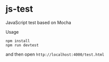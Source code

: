 # js-test
JavaScript test based on Mocha

Usage

```
npm install
npm run devtest
```

and then open `http://localhost:4000/test.html`